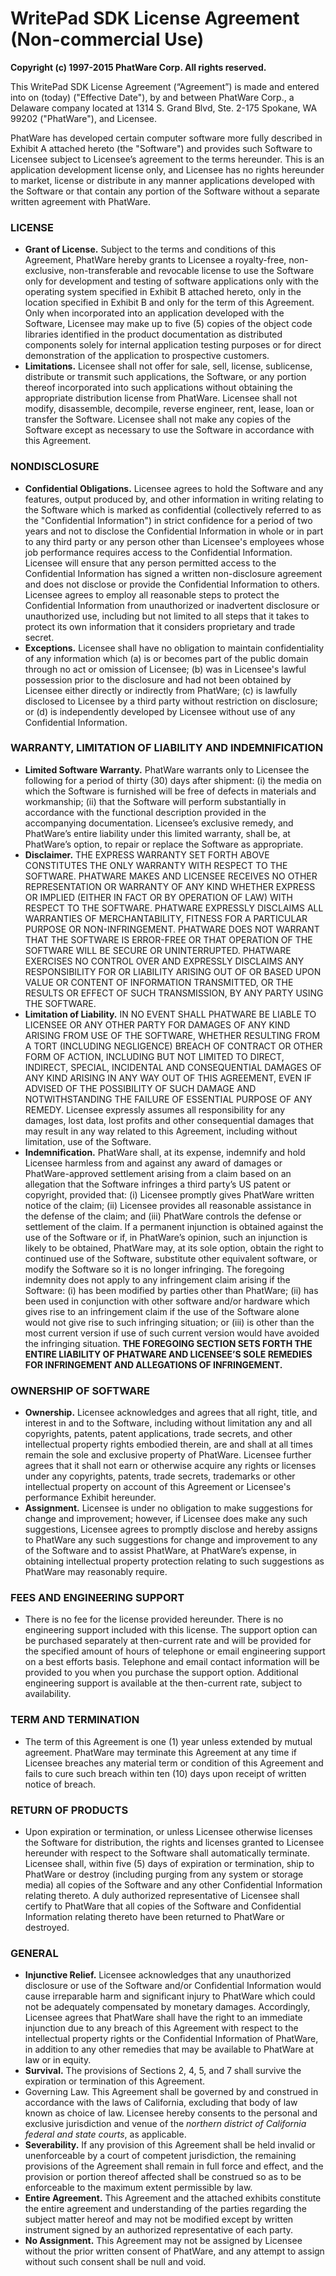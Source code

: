 # WritePad SDK License Agreement (Non-commercial Use)

**Copyright (c) 1997-2015 PhatWare Corp. All rights reserved.**

This WritePad SDK License Agreement (“Agreement”) is made and entered
into on (today) ("Effective Date"), by and between PhatWare Corp.,
a Delaware company located at 1314 S. Grand Blvd, Ste. 2-175 Spokane, WA
99202 ("PhatWare"), and Licensee.

PhatWare has developed certain computer software more fully described in
Exhibit A attached hereto (the "Software") and provides such Software to
Licensee subject to Licensee’s agreement to the terms hereunder. This is
an application development license only, and Licensee has no rights
hereunder to market, license or distribute in any manner applications
developed with the Software or that contain any portion of the Software
without a separate written agreement with PhatWare.

### LICENSE

-   **Grant of License.** Subject to the terms and conditions of this
    Agreement, PhatWare hereby grants to Licensee a royalty-free,
    non-exclusive, non-transferable and revocable license to use the
    Software only for development and testing of software applications
    only with the operating system specified in Exhibit B attached
    hereto, only in the location specified in Exhibit B and only for the
    term of this Agreement. Only when incorporated into an application
    developed with the Software, Licensee may make up to five (5) copies
    of the object code libraries identified in the product documentation
    as distributed components solely for internal application testing
    purposes or for direct demonstration of the application to
    prospective customers.
-   **Limitations.** Licensee shall not offer for sale, sell, license,
    sublicense, distribute or transmit such applications, the Software,
    or any portion thereof incorporated into such applications without
    obtaining the appropriate distribution license from PhatWare.
    Licensee shall not modify, disassemble, decompile, reverse engineer,
    rent, lease, loan or transfer the Software. Licensee shall not make
    any copies of the Software except as necessary to use the Software
    in accordance with this Agreement.

### NONDISCLOSURE

-   **Confidential Obligations.** Licensee agrees to hold the Software and
    any features, output produced by, and other information in writing
    relating to the Software which is marked as confidential
    (collectively referred to as the "Confidential Information") in
    strict confidence for a period of two years and not to disclose the
    Confidential Information in whole or in part to any third party or
    any person other than Licensee's employees whose job performance
    requires access to the Confidential Information. Licensee will
    ensure that any person permitted access to the Confidential
    Information has signed a written non-disclosure agreement and does
    not disclose or provide the Confidential Information to others.
    Licensee agrees to employ all reasonable steps to protect the
    Confidential Information from unauthorized or inadvertent disclosure
    or unauthorized use, including but not limited to all steps that it
    takes to protect its own information that it considers proprietary
    and trade secret.
-   **Exceptions.** Licensee shall have no obligation to maintain
    confidentiality of any information which (a) is or becomes part of
    the public domain through no act or omission of Licensee; (b) was in
    Licensee's lawful possession prior to the disclosure and had not
    been obtained by Licensee either directly or indirectly from
    PhatWare; (c) is lawfully disclosed to Licensee by a third party
    without restriction on disclosure; or (d) is independently developed
    by Licensee without use of any Confidential Information.

### WARRANTY, LIMITATION OF LIABILITY AND INDEMNIFICATION

-   **Limited Software Warranty.** PhatWare warrants only to Licensee the
    following for a period of thirty (30) days after shipment: (i) the
    media on which the Software is furnished will be free of defects in
    materials and workmanship; (ii) that the Software will perform
    substantially in accordance with the functional description provided
    in the accompanying documentation. Licensee’s exclusive remedy, and
    PhatWare’s entire liability under this limited warranty, shall be,
    at PhatWare’s option, to repair or replace the Software as
    appropriate.
-   **Disclaimer.** THE EXPRESS WARRANTY SET FORTH ABOVE CONSTITUTES THE
    ONLY WARRANTY WITH RESPECT TO THE SOFTWARE. PHATWARE MAKES AND
    LICENSEE RECEIVES NO OTHER REPRESENTATION OR WARRANTY OF ANY KIND
    WHETHER EXPRESS OR IMPLIED (EITHER IN FACT OR BY OPERATION OF LAW)
    WITH RESPECT TO THE SOFTWARE. PHATWARE EXPRESSLY DISCLAIMS ALL
    WARRANTIES OF MERCHANTABILITY, FITNESS FOR A PARTICULAR PURPOSE OR
    NON-INFRINGEMENT. PHATWARE DOES NOT WARRANT THAT THE SOFTWARE IS
    ERROR-FREE OR THAT OPERATION OF THE SOFTWARE WILL BE SECURE OR
    UNINTERRUPTED. PHATWARE EXERCISES NO CONTROL OVER AND EXPRESSLY
    DISCLAIMS ANY RESPONSIBILITY FOR OR LIABILITY ARISING OUT OF OR
    BASED UPON VALUE OR CONTENT OF INFORMATION TRANSMITTED, OR THE
    RESULTS OR EFFECT OF SUCH TRANSMISSION, BY ANY PARTY USING THE
    SOFTWARE.
-   **Limitation of Liability.** IN NO EVENT SHALL PHATWARE BE LIABLE TO
    LICENSEE OR ANY OTHER PARTY FOR DAMAGES OF ANY KIND ARISING FROM USE
    OF THE SOFTWARE, WHETHER RESULTING FROM A TORT (INCLUDING
    NEGLIGENCE) BREACH OF CONTRACT OR OTHER FORM OF ACTION, INCLUDING
    BUT NOT LIMITED TO DIRECT, INDIRECT, SPECIAL, INCIDENTAL AND
    CONSEQUENTIAL DAMAGES OF ANY KIND ARISING IN ANY WAY OUT OF THIS
    AGREEMENT, EVEN IF ADVISED OF THE POSSIBILITY OF SUCH DAMAGE AND
    NOTWITHSTANDING THE FAILURE OF ESSENTIAL PURPOSE OF ANY REMEDY.
    Licensee expressly assumes all responsibility for any damages, lost
    data, lost profits and other consequential damages that may result
    in any way related to this Agreement, including without limitation,
    use of the Software.
-   **Indemnification.** PhatWare shall, at its expense, indemnify and hold
    Licensee harmless from and against any award of damages or
    PhatWare-approved settlement arising from a claim based on an
    allegation that the Software infringes a third party’s US patent or
    copyright, provided that: (i) Licensee promptly gives PhatWare
    written notice of the claim; (ii) Licensee provides all reasonable
    assistance in the defense of the claim; and (iii) PhatWare controls
    the defense or settlement of the claim. If a permanent injunction is
    obtained against the use of the Software or if, in PhatWare’s
    opinion, such an injunction is likely to be obtained, PhatWare may,
    at its sole option, obtain the right to continued use of the
    Software, substitute other equivalent software, or modify the
    Software so it is no longer infringing. The foregoing indemnity does
    not apply to any infringement claim arising if the Software: (i) has
    been modified by parties other than PhatWare; (ii) has been used in
    conjunction with other software and/or hardware which gives rise to
    an infringement claim if the use of the Software alone would not
    give rise to such infringing situation; or (iii) is other than the
    most current version if use of such current version would have
    avoided the infringing situation. **THE FOREGOING SECTION SETS FORTH
    THE ENTIRE LIABILITY OF PHATWARE AND LICENSEE’S SOLE REMEDIES FOR
    INFRINGEMENT AND ALLEGATIONS OF INFRINGEMENT.**

### OWNERSHIP OF SOFTWARE

-   **Ownership.** Licensee acknowledges and agrees that all right, title,
    and interest in and to the Software, including without limitation
    any and all copyrights, patents, patent applications, trade secrets,
    and other intellectual property rights embodied therein, are and
    shall at all times remain the sole and exclusive property of
    PhatWare. Licensee further agrees that it shall not earn or
    otherwise acquire any rights or licenses under any copyrights,
    patents, trade secrets, trademarks or other intellectual property on
    account of this Agreement or Licensee's performance Exhibit
    hereunder.
-   **Assignment.** Licensee is under no obligation to make suggestions for
    change and improvement; however, if Licensee does make any such
    suggestions, Licensee agrees to promptly disclose and hereby assigns
    to PhatWare any such suggestions for change and improvement to any
    of the Software and to assist PhatWare, at PhatWare’s expense, in
    obtaining intellectual property protection relating to such
    suggestions as PhatWare may reasonably require.

### FEES AND ENGINEERING SUPPORT

-   There is no fee for the license provided hereunder. There is no engineering
    support included with this license. The support option can be purchased separately
    at then-current rate and will be provided for the specified amount of hours of telephone or email
    engineering support on a best efforts basis. Telephone and email contact information will be provided
    to you when you purchase the support option. Additional engineering support is available at the
    then-current rate, subject to availability.

### TERM AND TERMINATION

-   The term of this Agreement is one (1) year unless extended by mutual
    agreement. PhatWare may terminate this Agreement at any time if
    Licensee breaches any material term or condition of this Agreement
    and fails to cure such breach within ten (10) days upon receipt of
    written notice of breach.

### RETURN OF PRODUCTS

-   Upon expiration or termination, or unless Licensee otherwise
    licenses the Software for distribution, the rights and licenses
    granted to Licensee hereunder with respect to the Software shall
    automatically terminate. Licensee shall, within five (5) days of
    expiration or termination, ship to PhatWare or destroy (including
    purging from any system or storage media) all copies of the Software
    and any other Confidential Information relating thereto. A duly
    authorized representative of Licensee shall certify to PhatWare that
    all copies of the Software and Confidential Information relating
    thereto have been returned to PhatWare or destroyed.

### GENERAL

-   **Injunctive Relief.** Licensee acknowledges that any unauthorized
    disclosure or use of the Software and/or Confidential Information
    would cause irreparable harm and significant injury to PhatWare
    which could not be adequately compensated by monetary damages.
    Accordingly, Licensee agrees that PhatWare shall have the right to
    an immediate injunction due to any breach of this Agreement with
    respect to the intellectual property rights or the Confidential
    Information of PhatWare, in addition to any other remedies that may
    be available to PhatWare at law or in equity.
-   **Survival.** The provisions of Sections 2, 4, 5, and 7 shall survive
    the expiration or termination of this Agreement.
-   Governing Law. This Agreement shall be governed by and construed in
    accordance with the laws of California, excluding that body of law
    known as choice of law. Licensee hereby consents to the personal and
    exclusive jurisdiction and venue of the *northern district of
    California federal and state courts*, as applicable.
-   **Severability.** If any provision of this Agreement shall be held
    invalid or unenforceable by a court of competent jurisdiction, the
    remaining provisions of the Agreement shall remain in full force and
    effect, and the provision or portion thereof affected shall be
    construed so as to be enforceable to the maximum extent permissible
    by law.
-   **Entire Agreement.** This Agreement and the attached exhibits
    constitute the entire agreement and understanding of the parties
    regarding the subject matter hereof and may not be modified except
    by written instrument signed by an authorized representative of each
    party.
-   **No Assignment.** This Agreement may not be assigned by Licensee
    without the prior written consent of PhatWare, and any attempt to
    assign without such consent shall be null and void.

